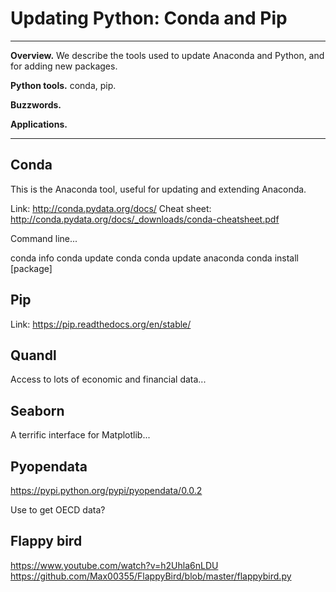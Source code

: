 # Updating Python:  Conda and Pip  


---
**Overview.**  We describe the tools used to update Anaconda and Python, and for adding new packages.

**Python tools.**  conda, pip.  

**Buzzwords.**  

**Applications.**  

---


## Conda 


This is the Anaconda tool, useful for updating and extending Anaconda.  

Link:  http://conda.pydata.org/docs/
Cheat sheet:  http://conda.pydata.org/docs/_downloads/conda-cheatsheet.pdf

Command line... 

conda info 
conda update conda 
conda update anaconda 
conda install [package]


## Pip 

Link:  https://pip.readthedocs.org/en/stable/



## Quandl 

Access to lots of economic and financial data... 


## Seaborn 

A terrific interface for Matplotlib...  


## Pyopendata

https://pypi.python.org/pypi/pyopendata/0.0.2

Use to get OECD data?  


## Flappy bird

https://www.youtube.com/watch?v=h2Uhla6nLDU 
https://github.com/Max00355/FlappyBird/blob/master/flappybird.py